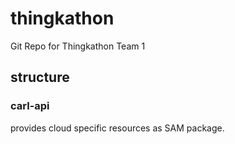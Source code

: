 # thingkathon

Git Repo for Thingkathon Team 1

## structure

### carl-api

provides cloud specific resources as SAM package.
